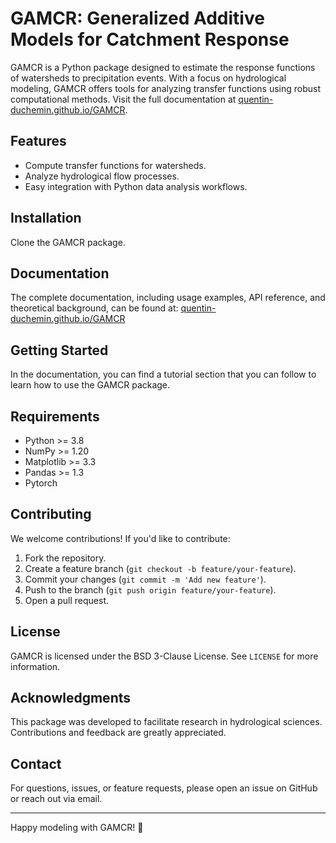 # GAMCR: Generalized Additive Models for Catchment Response

GAMCR is a Python package designed to estimate the response functions of watersheds to precipitation events. With a focus on hydrological modeling, GAMCR offers tools for analyzing transfer functions using robust computational methods. Visit the full documentation at [quentin-duchemin.github.io/GAMCR](https://quentin-duchemin.github.io/GAMCR/).

## Features
- Compute transfer functions for watersheds.
- Analyze hydrological flow processes.
- Easy integration with Python data analysis workflows.

## Installation
Clone the GAMCR package.

## Documentation
The complete documentation, including usage examples, API reference, and theoretical background, can be found at:
[quentin-duchemin.github.io/GAMCR](https://quentin-duchemin.github.io/GAMCR/)

## Getting Started
In the documentation, you can find a tutorial section that you can follow to learn how to use the GAMCR package.

## Requirements
- Python >= 3.8
- NumPy >= 1.20
- Matplotlib >= 3.3
- Pandas >= 1.3
- Pytorch

## Contributing
We welcome contributions! If you'd like to contribute:
1. Fork the repository.
2. Create a feature branch (`git checkout -b feature/your-feature`).
3. Commit your changes (`git commit -m 'Add new feature'`).
4. Push to the branch (`git push origin feature/your-feature`).
5. Open a pull request.

## License
GAMCR is licensed under the BSD 3-Clause License. See `LICENSE` for more information.

## Acknowledgments
This package was developed to facilitate research in hydrological sciences. Contributions and feedback are greatly appreciated.

## Contact
For questions, issues, or feature requests, please open an issue on GitHub or reach out via email.

---

Happy modeling with GAMCR! 🌊
